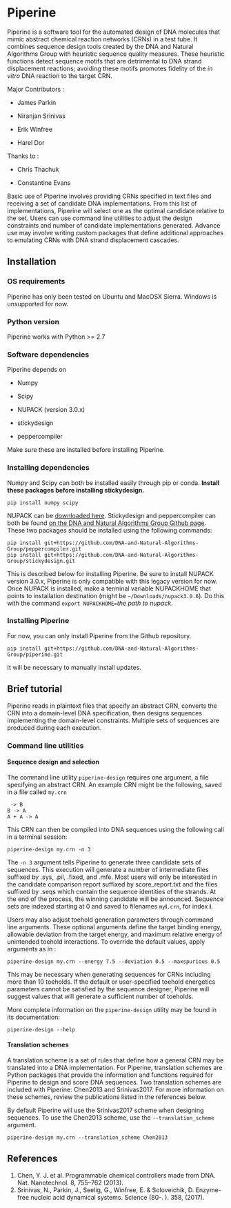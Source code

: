 # Piperine
Piperine is a software tool for the automated design of DNA molecules that mimic abstract chemical reaction networks (CRNs) in a test tube.
It combines sequence design tools created by the DNA and Natural Algorithms Group with heuristic sequence quality measures.
These heuristic functions detect sequence motifs that are detrimental to DNA strand displacement reactions; avoiding these motifs promotes fidelity of the _in vitro_ DNA reaction to the target CRN.

Major Contributors :

* James Parkin

* Niranjan Srinivas

* Erik Winfree

* Harel Dor

Thanks to :

* Chris Thachuk

* Constantine Evans

Basic use of Piperine involves providing CRNs specified in text files and receiving a set of candidate DNA implementations.
From this list of implementations, Piperine will select one as the optimal candidate relative to the set.
Users can use command line utilities to adjust the design constraints and number of candidate implementations generated.
Advance use may involve writing custom packages that define additional approaches to emulating CRNs with DNA strand displacement cascades.

## Installation

### OS requirements
Piperine has only been tested on Ubuntu and MacOSX Sierra.
Windows is unsupported for now.

### Python version
Piperine works with Python >= 2.7

### Software dependencies
Piperine depends on

* Numpy

* Scipy

* NUPACK (version 3.0.x)

* stickydesign

* peppercompiler

Make sure these are installed before installing Piperine.

### Installing dependencies
Numpy and Scipy can both be installed easily through pip or conda.
__Install these packages before installing stickydesign.__
```
pip install numpy scipy
```
NUPACK can be [downloaded here](http://www.nupack.org/).
Stickydesign and peppercompiler can both be found [on the DNA and Natural Algorithms Group Github page](https://github.com/DNA-and-Natural-Algorithms-Group).
These two packages should be installed using the following commands:

```
pip install git+https://github.com/DNA-and-Natural-Algorithms-Group/peppercompiler.git
pip install git+https://github.com/DNA-and-Natural-Algorithms-Group/stickydesign.git
```

This is described below for installing Piperine.
Be sure to install NUPACK version 3.0.x, Piperine is only compatible with this legacy version for now.
Once NUPACK is installed, make a terminal variable NUPACKHOME that points to installation destination (might be `~/Downloads/nupack3.0.6`). Do this with the command `export NUPACKHOME=`_the path to nupack_.

### Installing Piperine
For now, you can only install Piperine from the Github repository.

```
pip install git+https://github.com/DNA-and-Natural-Algorithms-Group/piperine.git
```

It will be necessary to manually install updates. 

## Brief tutorial
Piperine reads in plaintext files that specify an abstract CRN, converts the CRN into a domain-level DNA specification, then designs sequences implementing the domain-level constraints.
Multiple sets of sequences are produced during each execution.

### Command line utilities
#### Sequence design and selection
The command line utility `piperine-design` requires one argument, a file specifying an abstract CRN.
An example CRN might be the following, saved in a file called `my.crn`

```
 -> B
B -> A
A + A -> A
```

This CRN can then be compiled into DNA sequences using the following call in a terminal session:

`piperine-design my.crn -n 3`

The `-n 3` argument tells Piperine to generate three candidate sets of sequences.
This execution will generate a number of intermediate files suffixed by .sys, .pil, .fixed, and .mfe.
Most users will only be interested in the candidate comparison report suffixed by score_report.txt and the files suffixed by .seqs which contain the sequence identities of the strands.
At the end of the process, the winning candidate will be announced.
Sequence sets are indexed starting at 0 and saved to filenames `my`__i__`.crn`, for index __i__.

Users may also adjust toehold generation parameters through command line arguments.
These optional arguments define the target binding energy, allowable deviation from the target energy, and maximum relative energy of unintended toehold interactions.
To override the default values, apply arguments as in :

`piperine-design my.crn --energy 7.5 --deviation 0.5 --maxspurious 0.5`

This may be necessary when generating sequences for CRNs including more than 10 toeholds.
If the default or user-specified toehold energetics parameters cannot be satisfied by the sequence designer, Piperine will suggest values that will generate a sufficient number of toeholds.

More complete information on the `piperine-design` utility may be found in its documentation:

`piperine-design --help`

#### Translation schemes
A translation scheme is a set of rules that define how a general CRN may be translated into a DNA implementation.
For Piperine, translation schemes are Python packages that provide the information and functions required for Piperine to design and score DNA sequences.
Two translation schemes are included with Piperine: Chen2013 and Srinivas2017.
For more information on these schemes, review the publications listed in the references below.

By default Piperine will use the Srinivas2017 scheme when designing sequences.
To use the Chen2013 scheme, use the `--translation_scheme` argument.

`piperine-design my.crn --translation_scheme Chen2013`

## References
1. Chen, Y. J. et al. Programmable chemical controllers made from DNA. Nat. Nanotechnol. 8, 755–762 (2013).
1. Srinivas, N., Parkin, J., Seelig, G., Winfree, E. & Soloveichik, D. Enzyme-free nucleic acid dynamical systems. Science (80-. ). 358, (2017).
